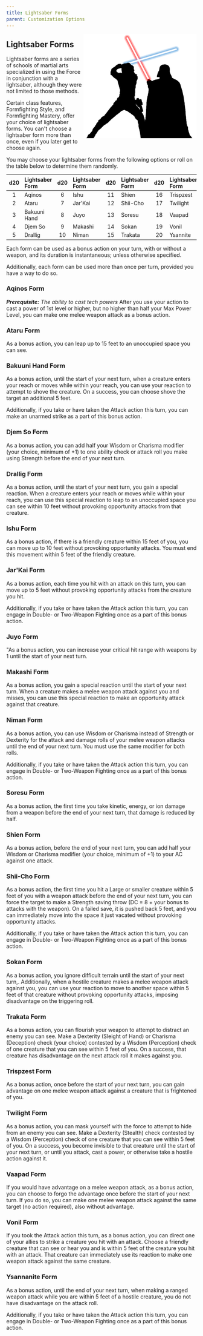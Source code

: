 ```yaml
---
title: Lightsaber Forms
parent: Customization Options
---
```


<img src='../../Images/lukeandvader.png' style='float:right; width:300px;'>

## Lightsaber Forms

Lightsaber forms are a series of schools of martial arts specialized in using the Force in conjunction with a lightsaber, although they were not limited to those methods.

Certain class features, Formfighting Style, and Formfighting Mastery, offer your choice of lightsaber forms. You can't choose a lightsaber form more than once, even if you later get to choose again.

You may choose your lightsaber forms from the following options or roll on the table below to determine them randomly.

|d20|Lightsaber Form|d20|Lightsaber Form|d20|Lightsaber Form|d20|Lightsaber Form|
|:--:|:--|:--:|:--|:--:|:--|:--:|:--|
|1|Aqinos|6|Ishu|11|Shien|16|Trispzest|
|2|Ataru|7|Jar'Kai|12|Shii-Cho|17|Twilight|
|3|Bakuuni Hand|8|Juyo|13|Soresu|18|Vaapad|
|4|Djem So|9|Makashi|14|Sokan|19|Vonil|
|5|Drallig|10|Niman|15|Trakata|20|Ysannite|

Each form can be used as a bonus action on your turn, with or without a weapon, and its duration is instantaneous; unless otherwise specified.

Additionally, each form can be used more than once per turn, provided you have a way to do so.

### Aqinos Form
_**Prerequisite:** The ability to cast tech powers_
After you use your action to cast a power of 1st level or higher, but no higher than half your Max Power Level, you can make one melee weapon attack as a bonus action.

### Ataru Form
As a bonus action, you can leap up to 15 feet to an unoccupied space you can see.

### Bakuuni Hand Form
As a bonus action, until the start of your next turn, when a creature enters your reach or moves while within your reach, you can use your reaction to attempt to shove the creature. On a success, you can choose shove the target an additional 5 feet.

Additionally, if you take or have taken the Attack action this turn, you can make an unarmed strike as a part of this bonus action.

### Djem So Form
As a bonus action, you can add half your Wisdom or Charisma modifier (your choice, minimum of +1) to one ability check or attack roll you make using Strength before the end of your next turn. 

### Drallig Form
As a bonus action, until the start of your next turn, you gain a special reaction. When a creature enters your reach or moves while within your reach, you can use this special reaction to leap to an unoccupied space you can see within 10 feet without provoking opportunity attacks from that creature.

### Ishu Form
As a bonus action, if there is a friendly creature within 15 feet of you, you can move up to 10 feet without provoking opportunity attacks. You must end this movement within 5 feet of the friendly creature.

### Jar'Kai Form
As a bonus action, each time you hit with an attack on this turn, you can move up to 5 feet without provoking opportunity attacks from the creature you hit. 

Additionally, if you take or have taken the Attack action this turn, you can engage in Double- or Two-Weapon Fighting once as a part of this bonus action.

### Juyo Form
"As a bonus action, you can increase your critical hit range with weapons by 1 until the start of your next turn.

### Makashi Form
As a bonus action, you gain a special reaction until the start of your next turn. When a creature makes a melee weapon attack against you and misses, you can use this special reaction to make an opportunity attack against that creature. 

### Niman Form
As a bonus action, you can use Wisdom or Charisma instead of Strength or Dexterity for the attack and damage rolls of your melee weapon attacks until the end of your next turn. You must use the same modifier for both rolls.

Additionally, if you take or have taken the Attack action this turn, you can engage in Double- or Two-Weapon Fighting once as a part of this bonus action.

### Soresu Form
As a bonus action, the first time you take kinetic, energy, or ion damage from a weapon before the end of your next turn, that damage is reduced by half.

### Shien Form
As a bonus action, before the end of your next turn, you can add half your Wisdom or Charisma modifier (your choice, minimum of +1) to your AC against one attack. 

### Shii-Cho Form
As a bonus action, the first time you hit a Large or smaller creature within 5 feet of you with a weapon attack before the end of your next turn, you can force the target to make a Strength saving throw (DC = 8 + your bonus to attacks with the weapon). On a failed save, it is pushed back 5 feet, and you can immediately move into the space it just vacated without provoking opportunity attacks.

Additionally, if you take or have taken the Attack action this turn, you can engage in Double- or Two-Weapon Fighting once as a part of this bonus action.

### Sokan Form
As a bonus action, you ignore difficult terrain until the start of your next turn,. Additionally, when a hostile creature makes a melee weapon attack against you, you can use your reaction to move to another space within 5 feet of that creature without provoking opportunity attacks, imposing disadvantage on the triggering roll.

### Trakata Form
As a bonus action, you can flourish your weapon to attempt to distract an enemy you can see. Make a Dexterity (Sleight of Hand) or Charisma (Deception) check (your choice) contested by a Wisdom (Perception) check of one creature that you can see within 5 feet of you. On a success, that creature has disadvantage on the next attack roll it makes against you.

### Trispzest Form 
As a bonus action, once before the start of your next turn, you can gain advantage on one melee weapon attack against a creature that is frightened of you.

### Twilight Form
As a bonus action, you can mask yourself with the force to attempt to hide from an enemy you can see. Make a Dexterity (Stealth) check contested by a Wisdom (Perception) check of one creature that you can see within 5 feet of you. On a success, you become invisible to that creature until the start of your next turn, or until you attack, cast a power, or otherwise take a hostile action against it.

### Vaapad Form
If you would have advantage on a melee weapon attack, as a bonus action, you can choose to forgo the advantage once before the start of your next turn. If you do so, you can make one melee weapon attack against the same target (no action required), also without advantage.

### Vonil Form
If you took the Attack action this turn, as a bonus action, you can direct one of your allies to strike a creature you hit with an attack. Choose a friendly creature that can see or hear you and is within 5 feet of the creature you hit with an attack. That creature can immediately use its reaction to make one weapon attack against the same creature.

### Ysannanite Form
As a bonus action, until the end of your next turn, when making a ranged weapon attack while you are within 5 feet of a hostile creature, you do not have disadvantage on the attack roll. 

Additionally, if you take or have taken the Attack action this turn, you can engage in Double- or Two-Weapon Fighting once as a part of this bonus action.